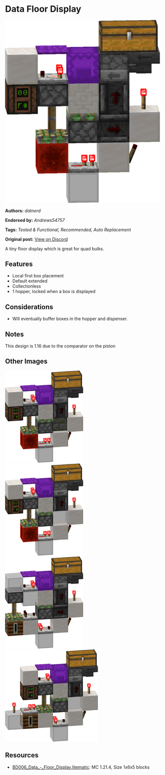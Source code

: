 # Data Floor Display
<img alt="Data_-_Floor_Display.png" src="images/Data_-_Floor_Display.png?raw=1">

**Authors:** *datnerd*

**Endorsed by:** *Andrews54757*

**Tags:** *Tested & Functional, Recommended, Auto Replacement*

**Original post:** [View on Discord](https://discord.com/channels/1375556143186837695/1388317284279390339)

A tiny floor display which is great for quad bulks.

## Features
- Local first box placement
- Default extended
- Collectionless
- 1 hopper, locked when a box is displayed

## Considerations
- Will eventually buffer boxes in the hopper and dispenser.

## Notes
This design is 1.16 due to the comparator on the piston

## Other Images
<img src="images/area_render.png?raw=1" height="300px">

<img src="images/area_render_1_.png?raw=1" height="300px">

<img src="images/area_render_2_.png?raw=1" height="300px">

<img src="images/area_render_3_.png?raw=1" height="300px">

## Resources
- [BD006_Data_-_Floor_Display.litematic](attachments/BD006_Data_-_Floor_Display.litematic): MC 1.21.4, Size 1x6x5 blocks
